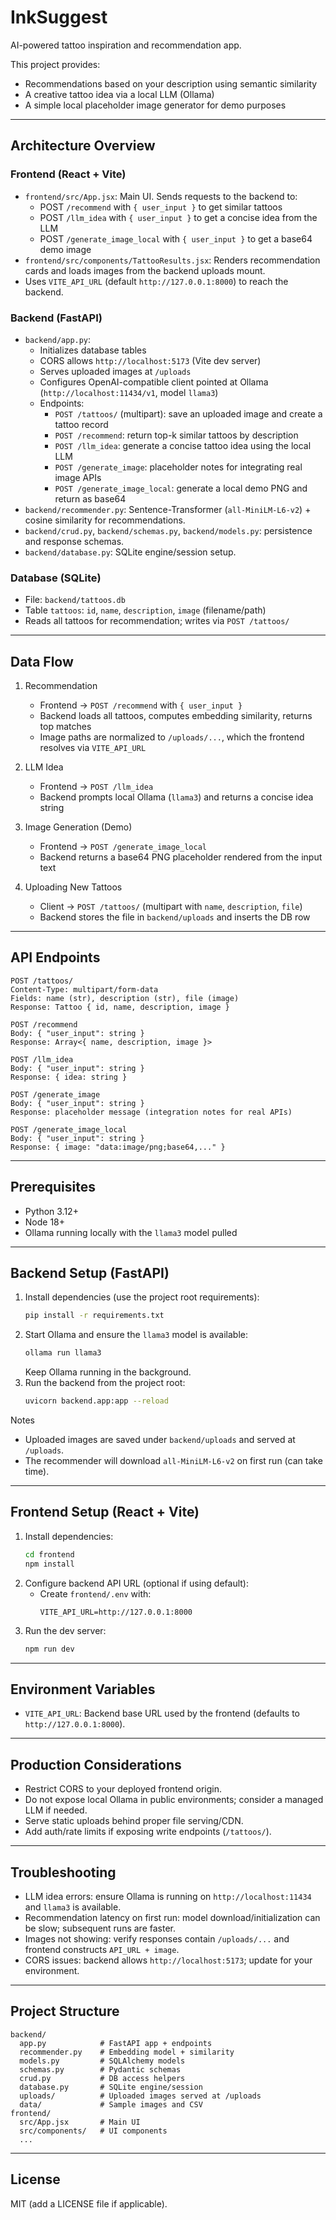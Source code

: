 # InkSuggest

AI-powered tattoo inspiration and recommendation app.

This project provides:

- Recommendations based on your description using semantic similarity
- A creative tattoo idea via a local LLM (Ollama)
- A simple local placeholder image generator for demo purposes

---

## Architecture Overview

### Frontend (React + Vite)

- `frontend/src/App.jsx`: Main UI. Sends requests to the backend to:
  - POST `/recommend` with `{ user_input }` to get similar tattoos
  - POST `/llm_idea` with `{ user_input }` to get a concise idea from the LLM
  - POST `/generate_image_local` with `{ user_input }` to get a base64 demo image
- `frontend/src/components/TattooResults.jsx`: Renders recommendation cards and loads images from the backend uploads mount.
- Uses `VITE_API_URL` (default `http://127.0.0.1:8000`) to reach the backend.

### Backend (FastAPI)

- `backend/app.py`:
  - Initializes database tables
  - CORS allows `http://localhost:5173` (Vite dev server)
  - Serves uploaded images at `/uploads`
  - Configures OpenAI-compatible client pointed at Ollama (`http://localhost:11434/v1`, model `llama3`)
  - Endpoints:
    - `POST /tattoos/` (multipart): save an uploaded image and create a tattoo record
    - `POST /recommend`: return top-k similar tattoos by description
    - `POST /llm_idea`: generate a concise tattoo idea using the local LLM
    - `POST /generate_image`: placeholder notes for integrating real image APIs
    - `POST /generate_image_local`: generate a local demo PNG and return as base64
- `backend/recommender.py`: Sentence-Transformer (`all-MiniLM-L6-v2`) + cosine similarity for recommendations.
- `backend/crud.py`, `backend/schemas.py`, `backend/models.py`: persistence and response schemas.
- `backend/database.py`: SQLite engine/session setup.

### Database (SQLite)

- File: `backend/tattoos.db`
- Table `tattoos`: `id`, `name`, `description`, `image` (filename/path)
- Reads all tattoos for recommendation; writes via `POST /tattoos/`

---

## Data Flow

1. Recommendation

   - Frontend → `POST /recommend` with `{ user_input }`
   - Backend loads all tattoos, computes embedding similarity, returns top matches
   - Image paths are normalized to `/uploads/...`, which the frontend resolves via `VITE_API_URL`

2. LLM Idea

   - Frontend → `POST /llm_idea`
   - Backend prompts local Ollama (`llama3`) and returns a concise idea string

3. Image Generation (Demo)

   - Frontend → `POST /generate_image_local`
   - Backend returns a base64 PNG placeholder rendered from the input text

4. Uploading New Tattoos
   - Client → `POST /tattoos/` (multipart with `name`, `description`, `file`)
   - Backend stores the file in `backend/uploads` and inserts the DB row

---

## API Endpoints

```http
POST /tattoos/
Content-Type: multipart/form-data
Fields: name (str), description (str), file (image)
Response: Tattoo { id, name, description, image }

POST /recommend
Body: { "user_input": string }
Response: Array<{ name, description, image }>

POST /llm_idea
Body: { "user_input": string }
Response: { idea: string }

POST /generate_image
Body: { "user_input": string }
Response: placeholder message (integration notes for real APIs)

POST /generate_image_local
Body: { "user_input": string }
Response: { image: "data:image/png;base64,..." }
```

---

## Prerequisites

- Python 3.12+
- Node 18+
- Ollama running locally with the `llama3` model pulled

---

## Backend Setup (FastAPI)

1. Install dependencies (use the project root requirements):
   ```bash
   pip install -r requirements.txt
   ```
2. Start Ollama and ensure the `llama3` model is available:
   ```bash
   ollama run llama3
   ```
   Keep Ollama running in the background.
3. Run the backend from the project root:
   ```bash
   uvicorn backend.app:app --reload
   ```

Notes

- Uploaded images are saved under `backend/uploads` and served at `/uploads`.
- The recommender will download `all-MiniLM-L6-v2` on first run (can take time).

---

## Frontend Setup (React + Vite)

1. Install dependencies:
   ```bash
   cd frontend
   npm install
   ```
2. Configure backend API URL (optional if using default):
   - Create `frontend/.env` with:
     ```
     VITE_API_URL=http://127.0.0.1:8000
     ```
3. Run the dev server:
   ```bash
   npm run dev
   ```

---

## Environment Variables

- `VITE_API_URL`: Backend base URL used by the frontend (defaults to `http://127.0.0.1:8000`).

---

## Production Considerations

- Restrict CORS to your deployed frontend origin.
- Do not expose local Ollama in public environments; consider a managed LLM if needed.
- Serve static uploads behind proper file serving/CDN.
- Add auth/rate limits if exposing write endpoints (`/tattoos/`).

---

## Troubleshooting

- LLM idea errors: ensure Ollama is running on `http://localhost:11434` and `llama3` is available.
- Recommendation latency on first run: model download/initialization can be slow; subsequent runs are faster.
- Images not showing: verify responses contain `/uploads/...` and frontend constructs `API_URL + image`.
- CORS issues: backend allows `http://localhost:5173`; update for your environment.

---

## Project Structure

```
backend/
  app.py            # FastAPI app + endpoints
  recommender.py    # Embedding model + similarity
  models.py         # SQLAlchemy models
  schemas.py        # Pydantic schemas
  crud.py           # DB access helpers
  database.py       # SQLite engine/session
  uploads/          # Uploaded images served at /uploads
  data/             # Sample images and CSV
frontend/
  src/App.jsx       # Main UI
  src/components/   # UI components
  ...
```

---

## License

MIT (add a LICENSE file if applicable).
